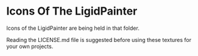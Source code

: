 # Icons Of The LigidPainter

Icons of the LigidPainter are being held in that folder.

Reading the LICENSE.md file is suggested before using these textures for your own projects.